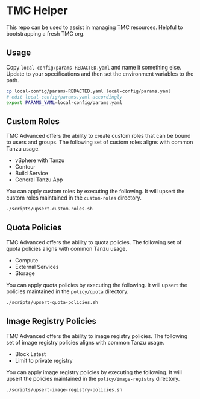 # TMC Helper

This repo can be used to assist in managing TMC resources.  Helpful to bootstrapping a fresh TMC org.

## Usage

Copy `local-config/params-REDACTED.yaml` and name it something else.  Update to your specifications and then set the environment variables to the path.

```bash
cp local-config/params-REDACTED.yaml local-config/params.yaml
# edit local-config/params.yaml accordingly
export PARAMS_YAML=local-config/params.yaml
```

## Custom Roles

TMC Advanced offers the ability to create custom roles that can be bound to users and groups.  The following set of custom roles aligns with common Tanzu usage.

- vSphere with Tanzu
- Contour
- Build Service
- General Tanzu App

You can apply custom roles by executing the following.  It will upsert the custom roles maintained in the `custom-roles` directory.

```bash
./scripts/upsert-custom-roles.sh
```

## Quota Policies

TMC Advanced offers the ability to quota policies.  The following set of quota policies aligns with common Tanzu usage.

- Compute
- External Services
- Storage

You can apply quota policies by executing the following.  It will upsert the policies maintained in the `policy/quota` directory.

```bash
./scripts/upsert-quota-policies.sh
```

## Image Registry Policies

TMC Advanced offers the ability to image registry policies.  The following set of image registry policies aligns with common Tanzu usage.

- Block Latest
- Limit to private registry

You can apply image registry policies by executing the following.  It will upsert the policies maintained in the `policy/image-registry` directory.

```bash
./scripts/upsert-image-registry-policies.sh
```

